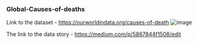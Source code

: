 ### Global-Causes-of-deaths

Link to the dataset - https://ourworldindata.org/causes-of-death
![image](https://github.com/user-attachments/assets/c6b8254e-4a11-4841-94c7-c88f74625d08)


The link to the data story - 
https://medium.com/p/5867844f1508/edit

